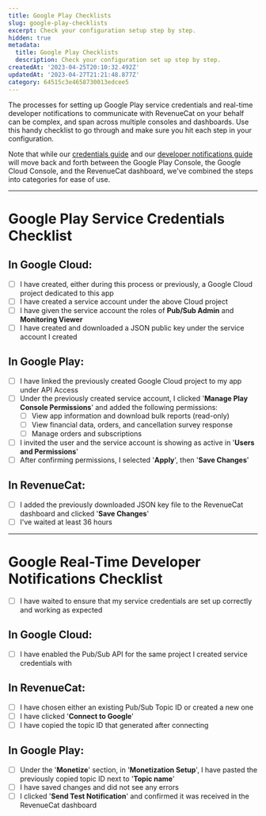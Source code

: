 ```yaml
---
title: Google Play Checklists
slug: google-play-checklists
excerpt: Check your configuration setup step by step.
hidden: true
metadata:
  title: Google Play Checklists
  description: Check your configuration set up step by step.
createdAt: '2023-04-25T20:10:32.492Z'
updatedAt: '2023-04-27T21:21:48.877Z'
category: 64515c3e4658730013edcee5
---
```

The processes for setting up Google Play service credentials and real-time developer notifications to communicate with RevenueCat on your behalf can be complex, and span across multiple consoles and dashboards. Use this handy checklist to go through and make sure you hit each step in your configuration.

Note that while our [credentials guide](doc:creating-play-service-credentials) and our [developer notifications guide](doc:google-server-notifications) will move back and forth between the Google Play Console, the Google Cloud Console, and the RevenueCat dashboard, we've combined the steps into categories for ease of use.

***



# Google Play Service Credentials Checklist

## In Google Cloud:

- [ ] I have created, either during this process or previously, a Google Cloud project dedicated to this app
- [ ] I have created a service account under the above Cloud project 
- [ ] I have given the service account the roles of **Pub/Sub Admin** and **Monitoring Viewer**
- [ ] I have created and downloaded a JSON public key under the service account I created

## In Google Play:

- [ ] I have linked the previously created Google Cloud project to my app under API Access
- [ ] Under the previously created service account, I clicked '**Manage Play Console Permissions**' and added the following permissions:
  - [ ] View app information and download bulk reports (read-only)
  - [ ] View financial data, orders, and cancellation survey response
  - [ ] Manage orders and subscriptions
- [ ] I invited the user and the service account is showing as active in '**Users and Permissions**'
- [ ] After confirming permissions, I selected '**Apply**', then '**Save Changes**'

## In RevenueCat:

- [ ] I added the previously downloaded JSON key file to the RevenueCat dashboard and clicked '**Save Changes**'
- [ ] I've waited at least 36 hours

***



# Google Real-Time Developer Notifications Checklist

- [ ] I have waited to ensure that my service credentials are set up correctly and working as expected

## In Google Cloud:

- [ ] I have enabled the Pub/Sub API for the same project I created service credentials with

## In RevenueCat:

- [ ] I have chosen either an existing Pub/Sub Topic ID or created a new one
- [ ] I have clicked '**Connect to Google**'
- [ ] I have copied the topic ID that generated after connecting

## In Google Play:

- [ ] Under the '**Monetize**' section, in '**Monetization Setup**', I have pasted the previously copied topic ID next to '**Topic name**'
- [ ] I have saved changes and did not see any errors
- [ ] I clicked '**Send Test Notification**' and confirmed it was received in the RevenueCat dashboard